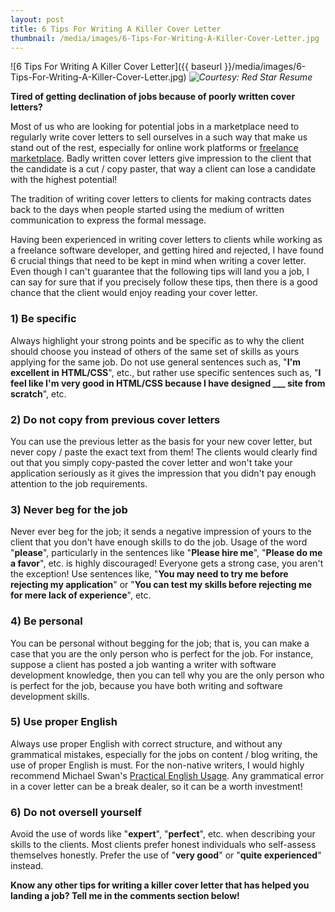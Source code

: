 ```yaml
---
layout: post
title: 6 Tips For Writing A Killer Cover Letter
thumbnail: /media/images/6-Tips-For-Writing-A-Killer-Cover-Letter.jpg
---
```



![6 Tips For Writing A Killer Cover Letter]({{ baseurl }}/media/images/6-Tips-For-Writing-A-Killer-Cover-Letter.jpg)
*![Courtesy: Red Star Resume](url)*

**Tired of getting declination of jobs because of poorly written cover letters?**

<span class="firstcharacter">M</span>ost of us who are looking for potential jobs in a marketplace need to regularly write cover letters to sell ourselves in a such way that make us stand out of the rest, especially for online work platforms or [freelance marketplace](http://en.wikipedia.org/wiki/Freelance_marketplace). Badly written cover letters give impression to the client that the candidate is a cut / copy paster, that way a client can lose a candidate with the highest potential!

The tradition of writing cover letters to clients for making contracts dates back to the days when people started using the medium of written communication to express the formal message.

Having been experienced in writing cover letters to clients while working as a freelance software developer, and getting hired and rejected, I have found 6 crucial things that need to be kept in mind when writing a cover letter. Even though I can't guarantee that the following tips will land you a job, I can say for sure that if you precisely follow these tips, then there is a good chance that the client would enjoy reading your cover letter.

### 1) Be specific

Always highlight your strong points and be specific as to why the client should choose you instead of others of the same set of skills as yours applying for the same job. Do not use general sentences such as, "**I'm excellent in HTML/CSS**", etc., but rather use specific sentences such as, "**I feel like I'm very good in HTML/CSS because I have designed ___ site from scratch**", etc.

### 2) Do not copy from previous cover letters

You can use the previous letter as the basis for your new cover letter, but never copy / paste the exact text from them! The clients would clearly find out that you simply copy-pasted the cover letter and won't take your application seriously as it gives the impression that you didn't pay enough attention to the job requirements.

### 3) Never beg for the job

Never ever beg for the job; it sends a negative impression of yours to the client that you don't have enough skills to do the job. Usage of the word "**please**", particularly in the sentences like "**Please hire me**", "**Please do me a favor**", etc. is highly discouraged! Everyone gets a strong case, you aren't the exception! Use sentences like, "**You may need to try me before rejecting my application**" or "**You can test my skills before rejecting me for mere lack of experience**", etc.

### 4) Be personal

You can be personal without begging for the job; that is, you can make a case that you are the only person who is perfect for the job. For instance, suppose a client has posted a job wanting a writer with software development knowledge, then you can tell why you are the only person who is perfect for the job, because you have both writing and software development skills.

### 5) Use proper English

Always use proper English with correct structure, and without any grammatical mistakes, especially for the jobs on content / blog writing, the use of proper English is must. For the non-native writers, I would highly recommend Michael Swan's [Practical English Usage](http://www.amazon.com/gp/product/0194420981/ref=as_li_tl?ie=UTF8&amp;camp=1789&amp;creative=9325&amp;creativeASIN=0194420981&amp;linkCode=as2&amp;tag=danzia-20&amp;linkId=PXXK2JV4DHOYQOIV). Any grammatical error in a cover letter can be a break dealer, so it can be a worth investment!

### 6) Do not oversell yourself

Avoid the use of words like "**expert**", "**perfect**", etc. when describing your skills to the clients. Most clients prefer honest individuals who self-assess themselves honestly. Prefer the use of "**very good**" or "**quite experienced**" instead.

**Know any other tips for writing a killer cover letter that has helped you landing a job? Tell me in the comments section below!**

